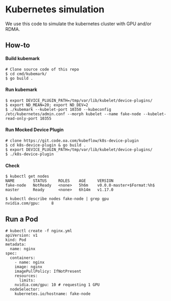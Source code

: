 # Kubernetes simulation

We use this code to simulate the kubernetes cluster with GPU and/or RDMA.

## How-to

#### Build kubemark

```
# Clone source code of this repo
$ cd cmd/kubemark/
$ go build .
```

#### Run kubemark

```
$ export DEVICE_PLUGIN_PATH=/tmp/var/lib/kubelet/device-plugins/
$ export ND_MEAN=20; export ND_DEV=2
$ ./kubemark --kubelet-port 10350 --kubeconfig /etc/kubernetes/admin.conf --morph kubelet --name fake-node --kubelet-read-only-port 10355
```

#### Run Mocked Device Plugin

```
# clone https://git.code.oa.com/kubeflow/k8s-device-plugin
$ cd k8s-device-plugin & go build .
$ export DEVICE_PLUGIN_PATH=/tmp/var/lib/kubelet/device-plugins/
$ ./k8s-device-plugin
```

#### Check

```
$ kubectl get nodes
NAME        STATUS     ROLES    AGE     VERSION
fake-node   NotReady   <none>   5h6m    v0.0.0-master+$Format:%h$
master      Ready      <none>   6h14m   v1.17.0

$ kubectl describe nodes fake-node | grep gpu
nvidia.com/gpu:     8
```

## Run a Pod

```
# kubectl create -f nginx.yml
apiVersion: v1
kind: Pod
metadata:
  name: nginx
spec:
  containers:
    - name: nginx
    image: nginx
    imagePullPolicy: IfNotPresent
    resources:
      limits:
	nvidia.com/gpu: 10 # requesting 1 GPU
  nodeSelector:
    kubernetes.io/hostname: fake-node
```
